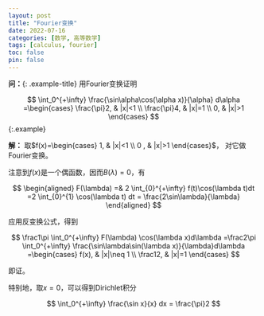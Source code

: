 ```yaml
---
layout: post
title: "Fourier变换"
date: 2022-07-16
categories: [数学, 高等数学]
tags: [calculus, fourier]
toc: false
pin: false
---
```



**问：**{: .example-title}
用Fourier变换证明

$$
\int_0^{+\infty} \frac{\sin\alpha\cos(\alpha x)}{\alpha} d\alpha
=\begin{cases}
\frac{\pi}2, & |x|<1 \\
\frac{\pi}4, & |x|=1 \\
0, & |x|>1
\end{cases}
$$
{:.example}

<!-- more -->

<!-- 上面的是摘要分割线 -->

<div class="solution">
<strong class="soln-title">解：</strong>
取$f(x)=\begin{cases} 1, & |x|<1 \\ 0 , & |x|>1 \end{cases}$，
对它做Fourier变换。
<br/>

注意到$f(x)$是一个偶函数，因而$B(\lambda)=0$，有

$$
\begin{aligned}
F(\lambda)
=& 2 \int_{0}^{+\infty} f(t)\cos(\lambda t)dt
=2 \int_{0}^{1} \cos(\lambda t) dt 
= \frac{2\sin\lambda}{\lambda}
\end{aligned}
$$

应用反变换公式，得到

$$
\frac1\pi \int_0^{+\infty} F(\lambda) \cos(\lambda x)d\lambda
=\frac2\pi \int_0^{+\infty} \frac{\sin\lambda\sin(\lambda x)}{\lambda}d\lambda
=\begin{cases} f(x), & |x|\neq 1 \\ \frac12, & |x|=1 \end{cases}
$$

即证。
<br/>

特别地，取$x=0$，可以得到Dirichlet积分

$$
\int_0^{+\infty} \frac{\sin x}{x} dx = \frac{\pi}2
$$

</div>

